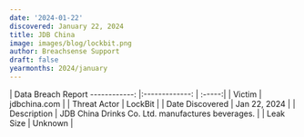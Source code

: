 ```yaml
---
date: '2024-01-22'
discovered: January 22, 2024
title: JDB China
image: images/blog/lockbit.png
author: Breachsense Support
draft: false
yearmonths: 2024/january
---
```



| Data Breach Report
------------:     |:-------------:    | :-----:|
| Victim      | jdbchina.com      | 
| Threat Actor      | LockBit      | 
| Date Discovered      | Jan 22, 2024      | 
| Description      | JDB China Drinks Co. Ltd. manufactures beverages.      | 
| Leak Size      | Unknown      | 

